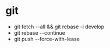 # git

- git fetch --all && git rebase -i develop
- git rebase --continue
- git push --force-with-lease 
